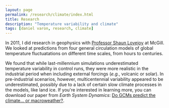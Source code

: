 ```yaml
---
layout: page
permalink: /research/climate/index.html
title: Research
description: "Temperature variability and climate"
tags: [daniel varon, research, climate]
---
```


In 2011, I did research in geophysics with [Professor Shaun Lovejoy](http://www.physics.mcgill.ca/~gang/Lovejoy.htm) at McGill. We looked at predictions from four general circulation models of global temperature fluctuatations on different time scales, from hours to centuries. 

We found that while last-millennium simulations underestimated temperature variability in control runs, they were more realistic in the industrial period when including external forcings (<em>e.g.</em>, volcanic or solar). In pre-industrial scenarios, however, multicentennial variability appeared to be underestimated, possibly due to a lack of certain slow climate processes in the models, like land ice. If you're interested in learning more, you can download our paper from <em>Earth System Dynamics</em>: [Do GCMs predict the climate... or macroweather?](http://www.earth-syst-dynam.net/4/439/2013/esd-4-439-2013.html).

<!--
In principle, one should expect to see relatively large variability at time scales comparable to the lifetimes of typical weather systems (on the order of a few hours or days). Zooming out to the scale of months or a few years, however, and removing seasonal trends, variability should decline as fluctuations due to weather average out. Finally, on time scales from decades to centuries and millennia, temperature variability must rise again to reflect long-term trends (e.g., glacial-interglacial cycling). Professor Lovejoy calls these scaling regimes "weather," "macroweather," and "climate," respectively. Each of them has different statistical properties:

<figure>
	<img src="/images/macroweather.png">
	<figcaption>Different scaling regimes. Bottom two panels reflect weather variability, second from top macroweather variability, and top climate variability. Each time series is 720 points long, has had its mean subtracted, and is normalized by its standard deviation. Resolutions from bottom to top are 0.067 seconds, 1 hour, 20 days, and 100 years. From <a href="http://www.earth-syst-dynam.net/4/439/2013/esd-4-439-2013.html">Lovejoy et al. 2013</a>.</figcaption>
</figure>

We wanted to know how well different GCMs could capture these scaling statistics, so we took a variety of temperature time series from four different models---the coupled ocean-atmosphere model [ECHO-G](http://www.ipcc-data.org/ar4/model-CONS-ECHO-G-change.html); the Max Planck Institute Earth System Model ([MPI-ESM](http://www.mpimet.mpg.de/en/science/models/mpi-esm.html)); the Goddard Institute for Space Studies model ([GISS-E2-R](http://data.giss.nasa.gov/modelE/ar5/)); and NOAA's 20th-Century Reanalysis model ([20CR](http://www.esrl.noaa.gov/psd/data/20thC_Rean/))---and plotted the characteristic magnitudes of their fluctuations against time scale. 
-->